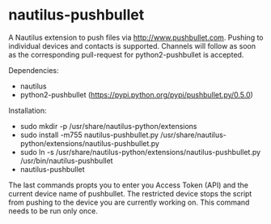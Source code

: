 # nautilus-pushbullet
A Nautilus extension to push files via http://www.pushbullet.com. Pushing to individual devices and contacts is supported. Channels will follow as soon as the corresponding pull-request for python2-pushbullet is accepted.

Dependencies:
* nautilus
* python2-pushbullet (https://pypi.python.org/pypi/pushbullet.py/0.5.0)

Installation:
 * sudo mkdir -p /usr/share/nautilus-python/extensions
 * sudo install -m755 nautilus-pushbullet.py /usr/share/nautilus-python/extensions/nautilus-pushbullet.py
 * sudo ln -s /usr/share/nautilus-python/extensions/nautilus-pushbullet.py /usr/bin/nautilus-pushbullet
 * nautilus-pushbullet

The last commands propts you to enter you Access Token (API) and the current device name of pushbullet. The restricted device stops the script from pushing to the device you are currently working on. This command needs to be run only once.
 
